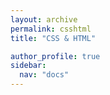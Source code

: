 ```yaml
---
layout: archive
permalink: csshtml
title: "CSS & HTML"

author_profile: true
sidebar:
  nav: "docs"
---
```




